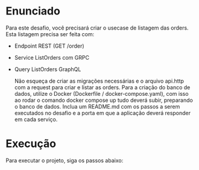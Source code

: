 # Enunciado 

Para este desafio, você precisará criar o usecase de listagem das orders.
Esta listagem precisa ser feita com:
- Endpoint REST (GET /order)
- Service ListOrders com GRPC
- Query ListOrders GraphQL


  Não esqueça de criar as migrações necessárias e o arquivo api.http com a request para criar e listar as orders.
  Para a criação do banco de dados, utilize o Docker (Dockerfile / docker-compose.yaml), com isso ao rodar o comando docker compose up tudo deverá subir, preparando o banco de dados.
  Inclua um README.md com os passos a serem executados no desafio e a porta em que a aplicação deverá responder em cada serviço.
  
# Execução

Para executar o projeto, siga os passos abaixo:

